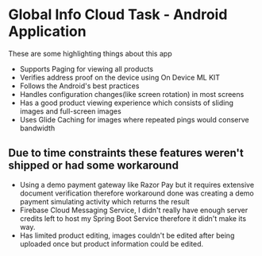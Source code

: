 # Global Info Cloud Task - Android Application

These are some highlighting things about this app

 - Supports Paging for viewing all products
 - Verifies address proof on the device using On Device ML KIT
 - Follows the Android's best practices 
 - Handles configuration changes(like screen rotation) in most screens
 - Has a good product viewing experience which consists of sliding images and full-screen images
 - Uses Glide Caching for images where repeated pings would conserve bandwidth
 
  ## Due to time constraints these features weren't shipped or had some workaround
  
 - Using a demo payment gateway like Razor Pay but it requires extensive document verification therefore workaround done was creating a demo payment simulating activity which returns the result
 -  Firebase Cloud Messaging Service, I didn't really have enough server credits left to host my Spring Boot Service therefore it didn't make its way.
 - Has limited product editing, images couldn't be edited after being uploaded once but product information could be edited.

   

